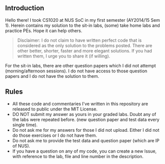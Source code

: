 ## Introduction

Hello there! I took CS1020 at NUS SoC in my first semester (AY2014/15 Sem 1). Herein contains my solution to the sit-in labs, (some) take home labs and practice PEs.  Hope it can help others.

>Disclaimer: I do not claim to have written perfect code that is considered as the only solution to the problems posted. There are other better, shorter, faster and more elegant solutions. If you had written them, I urge you to share it (if willing). 

For the sit-in labs, there are other question papers which I did not attempt (morning/afternoon sessions). I do not have access to those question papers and I do not have the solution to them.

## Rules

- All these code and commentaries I've written in this repository are released to public under the MIT License. 
- DO NOT submit my answer as yours in your graded labs. Doubt any of the labs were repeated before. (new question paper and test data every single time). 
- Do not ask me for my answers for those I did not upload. Either I did not do those exercises or I do not have them.
- Do not ask me to provide the test data and question paper (which are IP of NUS).
- If you have a question on any of my code, you can create a new Issue, with reference to the lab, file and line number in the description. 
